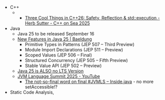 - C++
	- * [Three Cool Things in C++26: Safety, Reflection & std::execution - Herb Sutter - C++ on Sea 2025](https://www.youtube.com/watch?v=kKbT0Vg3ISw)
- Java
	- Java 25 to be released September 16
	- [New Features in Java 25 | Baeldung](https://www.baeldung.com/java-25-features)
		- Primitive Types in Patterns (JEP 507 – Third Preview)
		- Module Import Declarations (JEP 511 – Preview)
		- Scoped Values (JEP 506 – Final)
		- Structured Concurrency (JEP 505 – Fifth Preview)
		- Stable Value API (JEP 502 – Preview)
	- [Java 25 is ALSO no LTS Version](https://inside.java/2025/07/03/newscast-94)
	- [JVM Language Summit 2025 - YouTube](https://www.youtube.com/playlist?list=PLX8CzqL3ArzUOgZpIX6GsoRhPbnij-sco)
		- [The not-so-final word on final #JVMLS – Inside.java](https://inside.java/2025/08/12/jvmls-final-to-immutable/) - no more setAccessible!?
- Static Code Analysis,